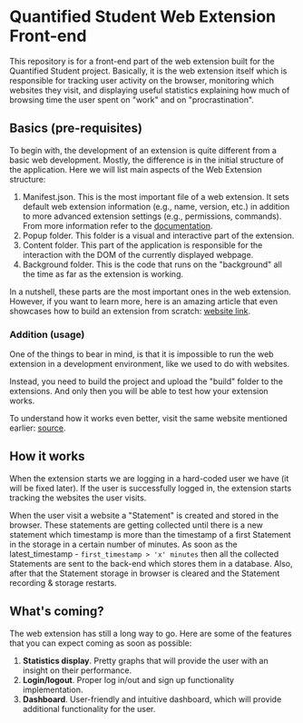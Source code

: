 # Quantified Student Web Extension Front-end 
This repository is for a front-end part of the web extension built for the Quantified Student project. Basically, it is the web extension itself which is responsible for tracking user activity on the browser, monitoring which websites they visit, and displaying useful statistics explaining how much of browsing time the user spent on "work" and on "procrastination".

## Basics (pre-requisites)
To begin with, the development of an extension is quite different from a basic web development. Mostly, the difference is in the initial structure of the application. Here we will list main aspects of the Web Extension structure:

1. Manifest.json. This is the most important file of a web extension. It sets default web extension information (e.g., name, version, etc.) in addition to more advanced extension settings (e.g., permissions, commands). From more information refer to the [documentation](https://developer.mozilla.org/en-US/docs/Mozilla/Add-ons/WebExtensions/manifest.json).
2. Popup folder. This folder is a visual and interactive part of the extension. 
3. Content folder. This part of the application is responsible for the interaction with the DOM of the currently displayed webpage.
4. Background folder. This is the code that runs on the "background" all the time as far as the extension is working.

In a nutshell, these parts are the most important ones in the web extension. However, if you want to learn more, here is an amazing article that even showcases how to build an extension from scratch: [website link](https://hackernoon.com/how-to-create-a-chrome-extension-with-react).

### Addition (usage)
One of the things to bear in mind, is that it is impossible to run the web extension in a development environment, like we used to do with websites.

Instead, you need to build the project and upload the "build" folder to the extensions. And only then you will be able to test how your extension works.

To understand how it works even better, visit the same website mentioned earlier: [source](https://hackernoon.com/how-to-create-a-chrome-extension-with-react). 

## How it works
When the extension starts we are logging in a hard-coded user we have (it will be fixed later). If the user is successfully logged in, the extension starts tracking the websites the user visits.

When the user visit a website a "Statement" is created and stored in the browser. These statements are getting collected until there is a new statement which timestamp is more than the timestamp of a first Statement in the storage in a certain number of minutes. As soon as the latest_timestamp - `first_timestamp > 'x' minutes` then all the collected Statements are sent to the back-end which stores them in a database. Also, after that the Statement storage in browser is cleared and the Statement recording & storage restarts.

## What's coming?
The web extension has still a long way to go. Here are some of the features that you can expect coming as soon as possible:

1. **Statistics display**. Pretty graphs that will provide the user with an insight on their performance.
2. **Login/logout**. Proper log in/out and sign up functionality implementation.
3. **Dashboard**. User-friendly and intuitive dashboard, which will provide additional functionality for the user.